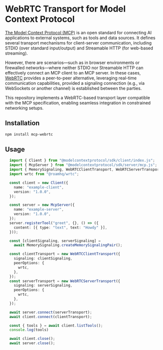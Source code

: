 # WebRTC Transport for Model Context Protocol

[The Model Context Protocol (MCP)](https://modelcontextprotocol.io) is an open standard for connecting AI applications to external systems, such as tools and data sources. It defines several transport mechanisms for client-server communication, including STDIO (over standard input/output) and Streamable HTTP (for web-based streaming).

However, there are scenarios—such as in browser environments or firewalled networks—where neither STDIO nor Streamable HTTP can effectively connect an MCP client to an MCP server. In these cases, [WebRTC](https://webrtc.org/) provides a peer-to-peer alternative, leveraging real-time communication capabilities, provided a signaling connection (e.g., via WebSockets or another channel) is established between the parties.

This repository implements a WebRTC-based transport layer compatible with the MCP specification, enabling seamless integration in constrained networking setups.

## Installation

```bash
npm install mcp-webrtc
```

## Usage

```typescript
  import { Client } from "@modelcontextprotocol/sdk/client/index.js";
  import { McpServer } from "@modelcontextprotocol/sdk/server/mcp.js";
  import { MemorySignaling, WebRTCClientTransport, WebRTCServerTransport } from "mcp-webrtc";
  import wrtc from "@roamhq/wrtc";

  const client = new Client({
    name: "example-client",
    version: "1.0.0",
  });

  const server = new McpServer({
    name: "example-server",
    version: "1.0.0",
  });
  server.registerTool("greet", {}, () => ({
    content: [{ type: "text", text: "Howdy" }],
  }));

  const [clientSignaling, serverSignaling] =
    await MemorySignaling.createMemorySignalingPair();

  const clientTransport = new WebRTCClientTransport({
    signaling: clientSignaling,
    peerOptions: {
      wrtc,
    },
  });
  const serverTransport = new WebRTCServerTransport({
    signaling: serverSignaling,
    peerOptions: {
      wrtc,
    },
  });

  await server.connect(serverTransport);
  await client.connect(clientTransport);

  const { tools } = await client.listTools();
  console.log(tools)

  await client.close();
  await server.close();
```
